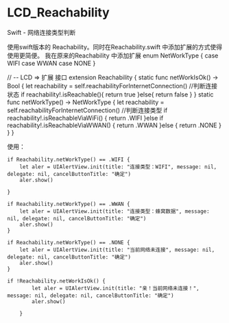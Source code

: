# LCD_Reachability
Swift - 网络连接类型判断

使用swift版本的 Reachability。同时在Reachability.swift 中添加扩展的方式使得使用更简便。
我在原来的Reachability 中添加扩展
enum NetWorkType {
    case WIFI
    case WWAN
    case NONE
}

// -- LCD => 扩展 接口
extension Reachability {
    static func netWorkIsOk() -> Bool {
        let reachability = self.reachabilityForInternetConnection()
        //判断连接状态
        if reachability!.isReachable(){
            return true
        }else{
            return false
        }
    }
    static func netWorkType() -> NetWorkType {
        let reachability = self.reachabilityForInternetConnection()
        //判断连接类型
        if reachability!.isReachableViaWiFi() {
            return .WIFI
        }else if reachability!.isReachableViaWWAN() {
            return .WWAN
        }else {
            return .NONE
        }
    }
}

使用：

    if Reachability.netWorkType() == .WIFI {
        let aler = UIAlertView.init(title: "连接类型：WIFI", message: nil, delegate: nil, cancelButtonTitle: "确定")
        aler.show()

    }

    if Reachability.netWorkType() == .WWAN {
        let aler = UIAlertView.init(title: "连接类型：蜂窝数据", message: nil, delegate: nil, cancelButtonTitle: "确定")
        aler.show()
    }

    if Reachability.netWorkType() == .NONE {
        let aler = UIAlertView.init(title: "当前网络未连接", message: nil, delegate: nil, cancelButtonTitle: "确定")
        aler.show()
    }
    
    if !Reachability.netWorkIsOk() {
            let aler = UIAlertView.init(title: "亲！当前网络未连接！", message: nil, delegate: nil, cancelButtonTitle: "确定")
            aler.show()
            
        }
